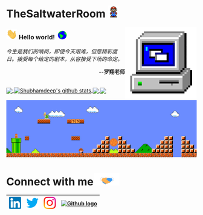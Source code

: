 # TheSaltwaterRoom&nbsp;<img src="https://github.com/TheSaltwaterRoom/TheSaltwaterRoom/blob/master/Assets/Mario_Hello_Big.gif" width="30px">


<!-- 
    &nbsp; [![HitCount](http://hits.dwyl.com/TheSaltwaterRoom/TheSaltwaterRoom.svg)](http://hits.dwyl.com/TheSaltwaterRoom/TheSaltwaterRoom) 
-->

<img align="right" alt="PC GIF" src="https://github.com/TheSaltwaterRoom/TheSaltwaterRoom/blob/master/Assets/PC.gif" width="190" />

### <img src="https://github.com/TheSaltwaterRoom/TheSaltwaterRoom/blob/master/Assets/Hi.gif" width="29px"> **Hello world!** &nbsp;<img src="https://github.com/TheSaltwaterRoom/TheSaltwaterRoom/blob/master/Assets/Earth.gif" width="24px">

<p>
  <em>
    今生是我们的哨岗，即便今天艰难，但愿精彩度日。接受每个给定的剧本，从容接受下场的命定。
  </em>  
</p>
<p align="right"><b>--罗翔老师</b></p>

<br>

<!-- <br> -->

<a href="https://github.com/TheSaltwaterRoom">
  <img align="center" src="https://github-readme-stats.vercel.app/api/top-langs/?username=TheSaltwaterRoom&theme=dark&hide_langs_below=1" />
</a>

<a href="https://github.com/TheSaltwaterRoom">
 <img align="center" src="https://github-readme-stats.vercel.app/api?username=TheSaltwaterRoom&show_icons=true&theme=dark&line_height=27" alt="Shubhamdeep's github stats"/>
</a>


<a href="https://github.com/TheSaltwaterRoom/laravelApi">
  <img align="center" src="https://github-readme-stats.vercel.app/api/pin/?username=TheSaltwaterRoom&repo=laravelApi&theme=dark" />
</a>

<a href="https://github.com/TheSaltwaterRoom/DesignPatternsPHP">
 <img align="center" src="https://github-readme-stats.vercel.app/api/pin/?username=TheSaltwaterRoom&repo=DesignPatternsPHP&theme=dark" />
</a>

<br>
<!--
![Shubhamdeep's github stats](https://github-readme-stats.vercel.app/api?username=TheSaltwaterRoom&show_icons=true&hide_border=true)
-->

<br>

<img src="https://github.com/TheSaltwaterRoom/TheSaltwaterRoom/blob/master/Assets/Mario_Gameplay.gif" alt="Mario Game" width="980">

<br>

# Connect with me<img src="https://github.com/TheSaltwaterRoom/TheSaltwaterRoom/blob/master/Assets/Handshake.gif" height="32px">



| [<img src="https://github.com/TheSaltwaterRoom/TheSaltwaterRoom/blob/master/Assets/Linkedin.svg" alt="Linkedin Logo" width="32">](https://www.linkedin.com/in/%E6%96%87%E9%80%9A-%E7%8E%8B-9b3779146/) | [<img src="https://github.com/TheSaltwaterRoom/TheSaltwaterRoom/blob/master/Assets/Twitter.svg" alt="Twitter Logo" width="32">](https://twitter.com/saltwater_zm) | [<img src="https://github.com/TheSaltwaterRoom/TheSaltwaterRoom/blob/master/Assets/Instagram.svg" alt="instagram logo" width="32">](https://www.instagram.com/saltwater_xin/)| [<img src="https://cdn.svgporn.com/logos/github-icon.svg" alt="Github logo" width="34">](https://github.com/TheSaltwaterRoom)
|:---:|:---:|:---:|:---:|



<br>
<br>






<!--

![Dino](https://github.com/TheSaltwaterRoom/TheSaltwaterRoom/blob/master/Assets/dino.gif)

<a href="https://in.linkedin.com/in/TheSaltwaterRoom">
    <img align="left" alt="Shubhamdeep Jha | Linkedin" width="24px" src="https://github.com/TheSaltwaterRoom/TheSaltwaterRoom/blob/master/Assets/Linkedin.svg" />
  </a> &nbsp;&nbsp;
  <a href="https://twitter.com/TheSaltwaterRoom">
    <img align="left" alt="Shubhamdeep Jha | Twitter" width="26px" src="https://github.com/TheSaltwaterRoom/TheSaltwaterRoom/blob/master/Assets/Twitter.svg" />
  </a> &nbsp;&nbsp;
  <a href="https://www.instagram.com/TheSaltwaterRoom/">
    <img align="left" alt="Shubhamdeep Jha | Instagram" width="24px" src="https://github.com/TheSaltwaterRoom/TheSaltwaterRoom/blob/master/Assets/Instagram.svg" />
  </a> &nbsp;&nbsp;
  <a href="mailto:shubhamdeepjha@gmail.com">
    <img align="left" alt="Shubhamdeep Jha | Gmail" width="26px" src="https://github.com/TheSaltwaterRoom/TheSaltwaterRoom/blob/master/Assets/Gmail.svg" />
  </a>
  
  
  
| [<img src="https://github.com/TheSaltwaterRoom/TheSaltwaterRoom/blob/master/Assets/Linkedin.svg" alt="Shubhamdeep Jha | Linkedin" width="34">](https://in.linkedin.com/in/TheSaltwaterRoom) | [<img src="https://github.com/TheSaltwaterRoom/TheSaltwaterRoom/blob/master/Assets/Instagram.svg" alt="instagram logo" width="24">](https://www.instagram.com/delta231_/) | [<img src="https://raw.githubusercontent.com/Delta456/Delta456/master/img/dev.png" alt="dev logo" width="24">](https://dev.to/delta456)| [<img src="https://raw.githubusercontent.com/Delta456/Delta456/master/img/deviant_art.jpg" alt="dev logo" width="24">](https://www.deviantart.com/delta2318) | [<img src="https://raw.githubusercontent.com/Delta456/Delta456/master/img/twitter.png" alt="twitter logo" width="34">](https://twitter.com/Delta2315) | [<img src="https://raw.githubusercontent.com/Delta456/Delta456/master/img/stack.svg" alt="stack logo" width="24">](https://stackoverflow.com/users/10053063/delta231) | [<img src="https://raw.githubusercontent.com/Delta456/Delta456/master/img/gitlab.png" alt="gitlab logo" width="24">](https://gitlab.com/Delta456) | [<img src="https://raw.githubusercontent.com/Delta456/Delta456/master/img/reddit.jpg" alt="reddit logo" width="24">](https://www.reddit.com/user/Delta231)
|---|---|---|---|---|---|---|---|





## 𝗠𝘆 𝗧𝗲𝗰𝗸 𝗦𝘁𝗮𝗰𝗸

<table>
  <tbody>
    <tr valign="top">
      <td width="25%" align="center">
        <span>𝗛𝗧𝗠𝗟𝟱</span><br><br><br>
        <img height="64px" src="https://cdn.svgporn.com/logos/html-5.svg">
      </td>
      <td width="25%" align="center">
        <span>𝗖𝗦𝗦𝟯</span><br><br><br>
        <img height="64px" src="https://cdn.svgporn.com/logos/css-3.svg">
      </td>
      <td width="25%" align="center">
        <span>𝗝𝗮𝘃𝗮𝗦𝗰𝗿𝗶𝗽𝘁</span><br><br><br>
        <img height="64px" src="https://cdn.svgporn.com/logos/javascript.svg">
      </td>
      <td width="25%" align="center">
        <span>𝗩𝘂𝗲</span><br><br><br>
        <img height="64px" src="https://cdn.svgporn.com/logos/vue.svg">
      </td>
    </tr>
    <tr valign="top">
      <td width="25%" align="center">
        <span>𝗪𝗲𝗯𝗽𝗮𝗰𝗸</span><br><br><br>
        <img height="64px" src="https://cdn.svgporn.com/logos/webpack.svg">
      </td>
      <td width="25%" align="center">
        <span>𝗘𝘀𝗹𝗶𝗻𝘁</span><br><br><br>
        <img height="64px" src="https://cdn.svgporn.com/logos/eslint.svg">
      </td>
      <td width="25%" align="center">
        <span>𝗚𝗶𝘁</span><br><br><br>
        <img height="64px" src="https://cdn.svgporn.com/logos/git-icon.svg">
      </td>
      <td width="25%" align="center">
        <span>𝗩𝗦 𝗖𝗼𝗱𝗲</span><br><br><br>
        <img height="64px" src="https://cdn.svgporn.com/logos/visual-studio-code.svg">
      </td>
    </tr>
    <tr valign="top">
      <td width="25%" align="center">
        <span>𝗟𝗲𝘀𝘀</span><br><br><br>
        <img height="64px" src="https://cdn.svgporn.com/logos/less.svg">
      </td>
      <td width="25%" align="center">
        <span>𝗦𝗮𝘀𝘀/𝗦𝗖𝗦𝗦</span><br><br><br>
        <img height="64px" src="https://cdn.svgporn.com/logos/sass.svg">
      </td>
      <td width="25%" align="center">
        <span>𝗧𝗮𝗶𝗹𝘄𝗶𝗻𝗱𝗖𝘀𝘀</span><br><br><br>
        <img height="64px" src="https://cdn.svgporn.com/logos/tailwindcss-icon.svg">
      </td>
      <td width="25%" align="center">
        <span>𝗡𝗲𝘁𝗹𝗶𝗳𝘆</span><br><br><br>
        <img height="64px" src="https://cdn.svgporn.com/logos/netlify.svg">
      </td>
    </tr>
  </tbody>
</table>


![visitors](https://visitor-badge.laobi.icu/badge?page_id=TheSaltwaterRoom)

-->
